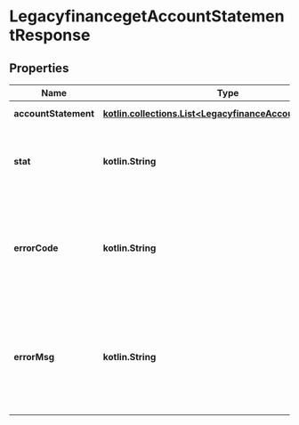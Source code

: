 
# LegacyfinancegetAccountStatementResponse

## Properties
Name | Type | Description | Notes
------------ | ------------- | ------------- | -------------
**accountStatement** | [**kotlin.collections.List&lt;LegacyfinanceAccountStatement&gt;**](LegacyfinanceAccountStatement.md) | Array of contact | 
**stat** | **kotlin.String** | Status of the request that has been made. Can be &#39;ok&#39; or &#39;fail&#39; |  [optional]
**errorCode** | **kotlin.String** | If the request has failed, this element will contain the error code related to the problem encountered. |  [optional]
**errorMsg** | **kotlin.String** | If the request has failed, this element will contain the error message related to the problem encountered. |  [optional]



